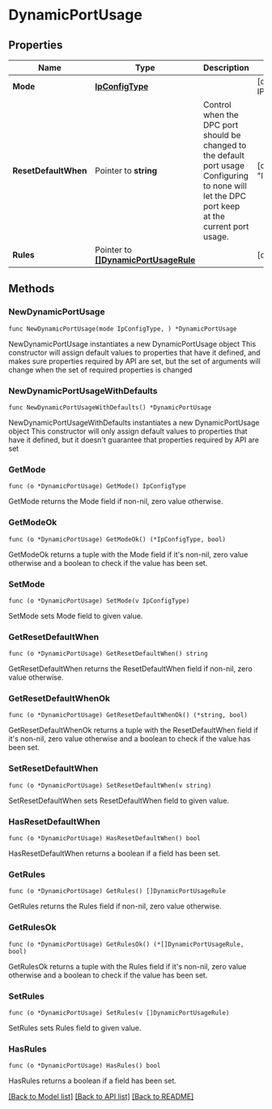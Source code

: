 # DynamicPortUsage

## Properties

Name | Type | Description | Notes
------------ | ------------- | ------------- | -------------
**Mode** | [**IpConfigType**](IpConfigType.md) |  | [default to IPCONFIGTYPE_DYNAMIC]
**ResetDefaultWhen** | Pointer to **string** | Control when the DPC port should be changed to the default port usage Configuring to none will let the DPC port keep at the current port usage. | [optional] [default to "link_down"]
**Rules** | Pointer to [**[]DynamicPortUsageRule**](DynamicPortUsageRule.md) |  | [optional] 

## Methods

### NewDynamicPortUsage

`func NewDynamicPortUsage(mode IpConfigType, ) *DynamicPortUsage`

NewDynamicPortUsage instantiates a new DynamicPortUsage object
This constructor will assign default values to properties that have it defined,
and makes sure properties required by API are set, but the set of arguments
will change when the set of required properties is changed

### NewDynamicPortUsageWithDefaults

`func NewDynamicPortUsageWithDefaults() *DynamicPortUsage`

NewDynamicPortUsageWithDefaults instantiates a new DynamicPortUsage object
This constructor will only assign default values to properties that have it defined,
but it doesn't guarantee that properties required by API are set

### GetMode

`func (o *DynamicPortUsage) GetMode() IpConfigType`

GetMode returns the Mode field if non-nil, zero value otherwise.

### GetModeOk

`func (o *DynamicPortUsage) GetModeOk() (*IpConfigType, bool)`

GetModeOk returns a tuple with the Mode field if it's non-nil, zero value otherwise
and a boolean to check if the value has been set.

### SetMode

`func (o *DynamicPortUsage) SetMode(v IpConfigType)`

SetMode sets Mode field to given value.


### GetResetDefaultWhen

`func (o *DynamicPortUsage) GetResetDefaultWhen() string`

GetResetDefaultWhen returns the ResetDefaultWhen field if non-nil, zero value otherwise.

### GetResetDefaultWhenOk

`func (o *DynamicPortUsage) GetResetDefaultWhenOk() (*string, bool)`

GetResetDefaultWhenOk returns a tuple with the ResetDefaultWhen field if it's non-nil, zero value otherwise
and a boolean to check if the value has been set.

### SetResetDefaultWhen

`func (o *DynamicPortUsage) SetResetDefaultWhen(v string)`

SetResetDefaultWhen sets ResetDefaultWhen field to given value.

### HasResetDefaultWhen

`func (o *DynamicPortUsage) HasResetDefaultWhen() bool`

HasResetDefaultWhen returns a boolean if a field has been set.

### GetRules

`func (o *DynamicPortUsage) GetRules() []DynamicPortUsageRule`

GetRules returns the Rules field if non-nil, zero value otherwise.

### GetRulesOk

`func (o *DynamicPortUsage) GetRulesOk() (*[]DynamicPortUsageRule, bool)`

GetRulesOk returns a tuple with the Rules field if it's non-nil, zero value otherwise
and a boolean to check if the value has been set.

### SetRules

`func (o *DynamicPortUsage) SetRules(v []DynamicPortUsageRule)`

SetRules sets Rules field to given value.

### HasRules

`func (o *DynamicPortUsage) HasRules() bool`

HasRules returns a boolean if a field has been set.


[[Back to Model list]](../README.md#documentation-for-models) [[Back to API list]](../README.md#documentation-for-api-endpoints) [[Back to README]](../README.md)


